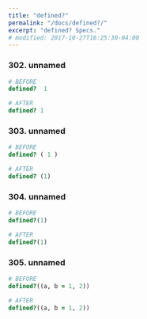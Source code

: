 ```yaml
---
title: "defined?"
permalink: "/docs/defined?/"
excerpt: "defined? Specs."
# modified: 2017-10-27T16:25:30-04:00
---
```

### 302. unnamed
```ruby
# BEFORE
defined?  1
```
```ruby
# AFTER
defined? 1
```
### 303. unnamed
```ruby
# BEFORE
defined? ( 1 )
```
```ruby
# AFTER
defined? (1)
```
### 304. unnamed
```ruby
# BEFORE
defined?(1)
```
```ruby
# AFTER
defined?(1)
```
### 305. unnamed
```ruby
# BEFORE
defined?((a, b = 1, 2))
```
```ruby
# AFTER
defined?((a, b = 1, 2))
```
